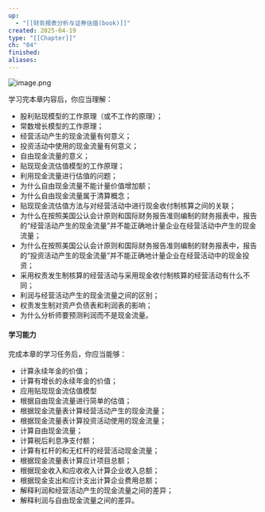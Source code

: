 ```yaml
---
up:
  - "[[财务报表分析与证券估值(book)]]"
created: 2025-04-19
type: "[[Chapter]]"
ch: "04"
finished: 
aliases:
---
```

![image.png](https://s1.vika.cn/space/2025/04/19/22914802d9084efe806a7e772642f9fe)


学习完本章内容后，你应当理解：

- 股利贴现模型的工作原理（或不工作的原理）；
- 常数增长模型的工作原理；
- 经营活动产生的现金流量有何意义；
- 投资活动中使用的现金流量有何意义；
- 自由现金流量的意义；
- 贴现现金流估值模型的工作原理；
- 利用现金流量进行估值的问题；
- 为什么自由现金流量不能计量价值增加额；
- 为什么自由现金流量属于清算概念；
- 贴现现金流估值方法与对经营活动中进行现金收付制核算之间的关联；
- 为什么在按照美国公认会计原则和国际财务报告准则编制的财务报表中，报告的“经营活动产生的现金流量”并不能正确地计量企业在经营活动中产生的现金流量；
- 为什么在按照美国公认会计原则和国际财务报告准则编制的财务报表中，报告的“投资活动产生的现金流量”并不能正确地计量企业在经营活动中的现金投资；
- 采用权责发生制核算的经营活动与采用现金收付制核算的经营活动有什么不同；
- 利润与经营活动产生的现金流量之间的区别；
- 权责发生制对资产负债表和利润表的影响；
- 为什么分析师要预测利润而不是现金流量。

#### 学习能力

完成本章的学习任务后，你应当能够：

- 计算永续年金的价值；
- 计算有增长的永续年金的价值；
- 应用贴现现金流估值模型
- 根据自由现金流量进行简单的估值；
- 根据现金流量表计算经营活动产生的现金流量；
- 根据现金流量表计算投资活动使用的现金流量；
- 计算自由现金流量；
- 计算税后利息净支付额；
- 计算有杠杆的和无杠杆的经营活动现金流量；
- 根据现金流量表计算应计项目总额；
- 根据现金收入和应收收入计算企业收入总额；
- 根据现金支出和应计支出计算企业费用总额；
- 解释利润和经营活动产生的现金流量之间的差异；
- 解释利润与自由现金流量之间的差异。